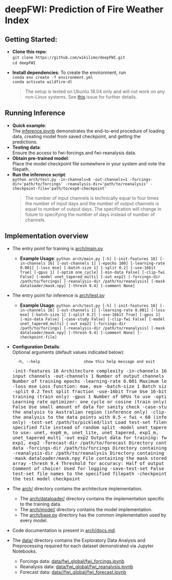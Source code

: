 # deepFWI: Prediction of Fire Weather Index

## Getting Started:
- **Clone this repo**: 
<br> `git clone https://github.com/wikilimo/deepFWI.git`
<br> `cd deepFWI`

* **Install dependencies**: To create the environment, run
<br> `conda env create -f environment.yml`
<br> `conda activate wildfire-dl`

    >The setup is tested on Ubuntu 18.04 only and will not work on any non-Linux systems. See [this](https://github.com/conda/conda/issues/7311) issue for further details.
## Running Inference
* **Quick example**:<br>
  The [inference.ipynb](examples/inference.ipynb) demonstrates the end-to-end procedure of loading data, creating model from saved checkpoint, and getting the predictions.
* **Testing data**:<br>
  Ensure the access to fwi-forcings and fwi-reanalysis data.
* **Obtain pre-trained model**:<br>
  Place the model checkpoint file somewhere in your system and note the filepath.
* **Run the inference script**:<br>
  `python arch/test.py -in-channels=8 -out-channels=1 -forcings-dir='path/to/forcings' -reanalysis-dir='path/to/reanalysis' -checkpoint-file='path/to/exp0-checkpoint'`
    > The number of input channels is technically equal to four times the number of input days and the number of output channels is equal to number of output days. The specification will change in future to specifying the number of days instead of number of channels.

## Implementation overview
* The entry point for training is [arch/main.py](arch/main.py)
  * **Example Usage**: `python arch/main.py [-h]
               [-init-features 16] [-in-channels 16] [-out-channels 1]
               [-epochs 100] [-learning-rate 0.001] [-loss mse]
               [-batch-size 1] [-split 0.2] [-use-16bit True] [-gpus 1]
               [-optim one_cycle] [-min-data False]
               [-clip-fwi False] [-model unet_tapered_multi] [-out exp2]
               [-forcings-dir /path/to/forcings]
               [-reanalysis-dir /path/to/reanalysis]
               [-mask dataloader/mask.npy] [-thresh 9.4]
               [-comment None]`
               
* The entry point for inference is [arch/test.py](arch/test.py)
  * **Example Usage**: `python arch/test.py [-h]
               [-init-features 16] [-in-channels 16] [-out-channels 1]
               [-learning-rate 0.001] [-loss mse]
               [-batch-size 1] [-split 0.2] [-use-16bit True] [-gpus 1]
               [-min-data False] [-case-study False]
               [-clip-fwi False] [-model unet_tapered_multi] [-out exp2]
               [-forcings-dir /path/to/forcings]
               [-reanalysis-dir /path/to/reanalysis]
               [-mask dataloader/mask.npy] [-thresh 9.4]
               [-comment None] [-checkpoint-file]`

* **Configuration Details**:
<br> Optional arguments (default values indicated below):

    `  -h, --help                   show this help message and exit`<pre>
    -init-features 16                   Architecture complexity
    -in-channels 16                     Number of input channels
    -out-channels 1                     Number of output channels
    -epochs 100                         Number of training epochs
    -learning-rate 0.001                Maximum learning rate
    -loss mse                           Loss function: mae, mse
    -batch-size 1                       Batch size of the input
    -split 0.2                          Test split fraction
    -use-16bit True                     Use 16-bit precision for training (train only)
    -gpus 1                             Number of GPUs to use
    -optim one_cycle                    Learning rate optimizer: one_cycle or cosine (train only)
    -min-data False                     Use small amount of data for sanity check
    -case-study False                   Limit the analysis to Australian region (inference only)
    -clip-fwi False                     Limit the analysis to the data points with 0.5 < fwi < 60 (inference only)
    -test-set /path/to/pickled/list     Load test-set filenames from specified file instead of random split
    -model unet_tapered_multi           Model to use: unet, exp0_m, unet_lite, unet_tapered, exp1_m, unet_tapered_multi
    -out exp2                           Output data for training: fwi_global, exp0, exp1, exp2
    -forecast-dir /path/to/forecast     Directory containing forecast data
    -forcings-dir /path/to/forcings     Directory containing forcings data
    -reanalysis-dir /path/to/reanalysis Directory containing reanalysis data
    -mask dataloader/mask.npy           File containing the mask stored as the numpy array
    -thresh 9.4                         Threshold for accuracy: Half of output MAD
    -comment Comment of choice!         Used for logging
    -save-test-set False                Save the test-set file names to the specified filepath 
    -checkpoint-file                    Path to the test model checkpoint</pre>
    
* The [arch/](arch) directory contains the architecture implementation.
  * The [arch/dataloader/](arch/dataloader) directory contains the implementation specific to the training data.
  * The [arch/model/](arch/model) directory contains the model implementation.
  * The [arch/base.py](arch/base.py) directory has the common implementation used by every model.

* Code documentation is present in [arch/docs.md](arch/docs.md).
* The [data/](data) directory contains the Exploratory Data Analysis and Preprocessing required for each dataset demonstrated via Jupyter Notebooks.
  * Forcings data: [data/fwi_global/fwi_forcings.ipynb](data/fwi_global/fwi_forcings.ipynb)
  * Reanalysis data: [data/fwi_global/fwi_reanalysis.ipynb](data/fwi_global/fwi_reanalysis.ipynb)
  * Forecast data: [data//fwi_global/fwi_forecast.ipynb](data/fwi_global/fwi_forecast.ipynb)
